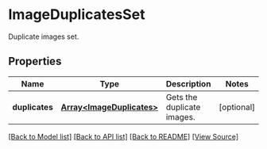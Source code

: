 ﻿# ImageDuplicatesSet
Duplicate images set.
 

## Properties
Name | Type | Description | Notes
------------ | ------------- | ------------- | -------------
**duplicates** | [**Array&lt;ImageDuplicates&gt;**](ImageDuplicates.md) | Gets the duplicate images. | [optional]

[[Back to Model list]](../README.md#documentation-for-models) [[Back to API list]](../README.md#documentation-for-api-endpoints) [[Back to README]](../README.md) [[View Source]](../src/models/imageDuplicatesSet.ts)

